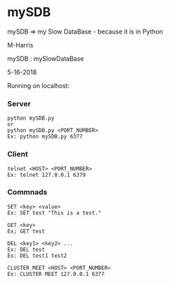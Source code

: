 # mySDB
mySDB => my Slow DataBase - because it is in Python

M-Harris

mySDB : mySlowDataBase

5-16-2018

Running on localhost:

### Server
```
python mySDB.py 
or
python mySDB.py <PORT_NUMBER>
Ex: python mySDB.py 6377
```

### Client
```
telnet <HOST> <PORT_NUMBER>
Ex: telnet 127.0.0.1 6379
```

### Commnads
```
SET <key> <value>
Ex: SET test "This is a test."

GET <key>
Ex; GET test

DEL <key1> <key2> ...
Ex: DEL test
Ex: DEL test1 test2

CLUSTER MEET <HOST> <PORT_NUMBER>
Ex: CLUSTER MEET 127.0.0.1 6377
```
